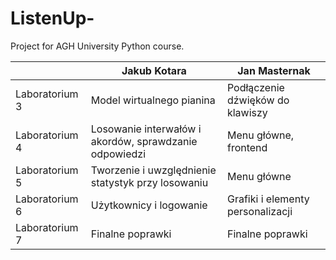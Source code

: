 # ListenUp-

Project for AGH University Python course.


| | Jakub Kotara | Jan Masternak |
| ------------- | ------------- | -------------|
| Laboratorium 3  | Model wirtualnego pianina | Podłączenie dźwięków do klawiszy|
| Laboratorium 4  | Losowanie interwałów i akordów, sprawdzanie odpowiedzi  | Menu główne, frontend |
| Laboratorium 5  | Tworzenie i uwzględnienie statystyk przy losowaniu  | Menu główne |
| Laboratorium 6  | Użytkownicy i logowanie | Grafiki i elementy personalizacji |
| Laboratorium 7  | Finalne poprawki  | Finalne poprawki |